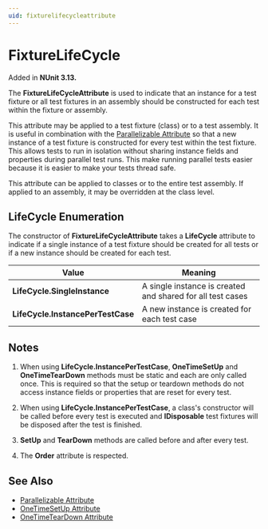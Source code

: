```yaml
---
uid: fixturelifecycleattribute
---
```


# FixtureLifeCycle

Added in **NUnit 3.13.**

The **FixtureLifeCycleAttribute** is used to indicate that an instance for a test fixture or all test fixtures in an assembly should be constructed for each test within the fixture or assembly.

This attribute may be applied to a test fixture (class) or to a test assembly. It is useful in combination with the [Parallelizable Attribute](parallelizable.md) so that a new instance of a test fixture is constructed for every test within the test fixture. This allows tests to run in isolation without sharing instance fields and properties during parallel test runs. This make running parallel tests easier because it is easier to make your tests thread safe.

This attribute can be applied to classes or to the entire test assembly. If applied to an assembly, it may be overridden at the class level.

## LifeCycle Enumeration

The constructor of **FixtureLifeCycleAttribute** takes a **LifeCycle** attribute to indicate if a single instance of a test fixture should be created for all tests or if a new instance should be created for each test.

 Value | Meaning
-------|---------
**LifeCycle.SingleInstance**     | A single instance is created and shared for all test cases
**LifeCycle.InstancePerTestCase** | A new instance is created for each test case

## Notes

1. When using **LifeCycle.InstancePerTestCase**, **OneTimeSetUp** and **OneTimeTearDown** methods must be static and each are only called once. This is required so that the setup or teardown methods do not access instance fields or properties that are reset for every test.

2. When using **LifeCycle.InstancePerTestCase**, a class's constructor will be called before every test is executed and **IDisposable** test fixtures will be disposed after the test is finished.

3. **SetUp** and **TearDown** methods are called before and after every test.

4. The **Order** attribute is respected.

## See Also

* [Parallelizable Attribute](parallelizable.md)
* [OneTimeSetUp Attribute](onetimesetup.md)
* [OneTimeTearDown Attribute](onetimeteardown.md)
